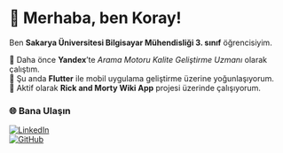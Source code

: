# 👋 Merhaba, ben Koray!

Ben **Sakarya Üniversitesi Bilgisayar Mühendisliği 3. sınıf** öğrencisiyim. 

💼 Daha önce **Yandex**’te *Arama Motoru Kalite Geliştirme Uzmanı* olarak çalıştım.  
📱 Şu anda **Flutter** ile mobil uygulama geliştirme üzerine yoğunlaşıyorum.  
🧪 Aktif olarak **Rick and Morty Wiki App** projesi üzerinde çalışıyorum.  


### 🌐 Bana Ulaşın
[![LinkedIn](https://img.shields.io/badge/LinkedIn-KorayTemizkan-blue?logo=linkedin&logoColor=white)](https://www.linkedin.com/in/koraytemizkan/)  
[![GitHub](https://img.shields.io/badge/GitHub-KorayTemizkan-black?logo=github&logoColor=white)](https://github.com/KorayTemizkan)
